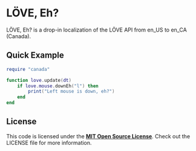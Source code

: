 LÖVE, Eh?
==
LÖVE, Eh? is a drop-in localization of the LÖVE API from en_US to en_CA (Canada).

Quick Example
--
```lua     
require "canada"

function love.update(dt)
	if love.mouse.downEh("l") then
		print("Left mouse is down, eh?")
	end
end
```

License
--
This code is licensed under the [**MIT Open Source License**][MIT]. Check out the LICENSE file for more information.

[MIT]: http://www.opensource.org/licenses/mit-license.html
